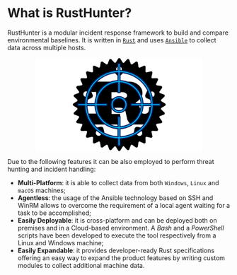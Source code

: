 <h1>What is RustHunter?</h1>

RustHunter is a modular incident response framework to build and compare environmental baselines. It is written in [`Rust`](https://www.rust-lang.org/) and uses [`Ansible`](https://www.ansible.com/) to collect data across multiple hosts. 

<img src="images/logo.png" style="display: block; margin-left: auto; margin-right: auto; width: 75%;" alt="RustHunter Logo">

Due to the following features it can be also employed to perform threat hunting and incident handling: 

* **Multi-Platform**: it is able to collect data from both `Windows`, `Linux` and `macOS` machines;
* **Agentless**: the usage of the Ansible technology based on SSH and WinRM allows to overcome the requirement of a local agent waiting for a task to be accomplished;
* **Easily Deployable**: it is cross-platform and can be deployed both on premises and in a Cloud-based environment. A *Bash* and a *PowerShell* scripts have been developed to execute the tool respectively from a Linux and Windows machine;
* **Easily Expandable**: it provides developer-ready Rust specifications offering an easy way to expand the product features by writing custom modules to collect additional machine data.
